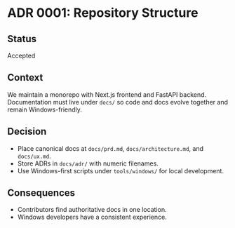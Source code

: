 # ADR 0001: Repository Structure

## Status
Accepted

## Context
We maintain a monorepo with Next.js frontend and FastAPI backend. Documentation must live under `docs/` so code and docs evolve together and remain Windows-friendly.

## Decision
- Place canonical docs at `docs/prd.md`, `docs/architecture.md`, and `docs/ux.md`.
- Store ADRs in `docs/adr/` with numeric filenames.
- Use Windows-first scripts under `tools/windows/` for local development.

## Consequences
- Contributors find authoritative docs in one location.
- Windows developers have a consistent experience.
